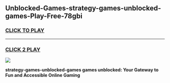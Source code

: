 
## Unblocked-Games-strategy-games-unblocked-games-Play-Free-78gbi
<h3>
<a href="https://premium76.site?title=strategy-games-unblocked-games&ref=20A">CLICK TO PLAY</a></h3>
<hr>

<h3>
<a href="https://premium76.site?title=strategy-games-unblocked-games&ref=20A">CLICK 2 PLAY</a>
  
</h3>

<a href="https://premium76.site?title=strategy-games-unblocked-games&ref=20A"><img src="https://clearcache.store/games.png"></a>


**strategy-games-unblocked-games games unblocked: Your Gateway to Fun and Accessible Online Gaming**
